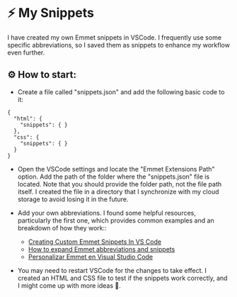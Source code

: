 # ⚡ My Snippets
I have created my own Emmet snippets in VSCode. 
I frequently use some specific abbreviations, so I saved them as snippets to enhance my workflow even further.

## ⚙ How to start: 
* Create a file called "snippets.json" and add the following basic code to it:

```
{
  "html": {
    "snippets": { }
  },
  "css": {
    "snippets": { }
  }
}
```
* Open the VSCode settings and locate the "Emmet Extensions Path" option. Add the path of the folder where the "snippets.json" file is located. Note that you should provide the folder path, not the file path itself. I created the file in a directory that I synchronize with my cloud storage to avoid losing it in the future.

* Add your own abbreviations.  I found some helpful resources, particularly the first one, which provides common examples and an breakdown of how they work::
  * [Creating Custom Emmet Snippets In VS Code](https://www.smashingmagazine.com/2021/06/custom-emmet-snippets-vscode/#lazy-loading)
  * [How to expand Emmet abbreviations and snippets](https://code.visualstudio.com/docs/editor/emmet)
  * [Personalizar Emmet en Visual Studio Code](https://www.jasoft.org/Blog/post/personalizar-emmet-en-visual-studio-code-y-librarse-del-meta-x-ua-compatible-ie-edge)

* You may need to restart VSCode for the changes to take effect. I created an HTML and CSS file to test if the snippets work correctly, and I might come up with more ideas 🚀.
